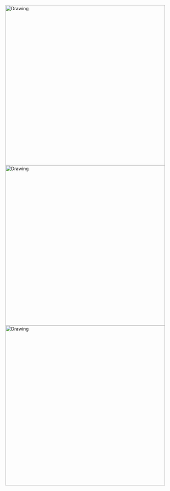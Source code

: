 <br>
<img src="https://github.com/Visitor-sos/iOS-Socks-SDK/blob/master/iamge1.png" alt="Drawing" width="500px" height="500px" />
<br>
<img src="https://github.com/Visitor-sos/iOS-Socks-SDK/blob/master/iamge2.png" alt="Drawing" width="500px" height="500px" />
<br>
<img src="https://github.com/Visitor-sos/iOS-Socks-SDK/blob/master/iamge3.png" alt="Drawing" width="500px" height="500px" />
